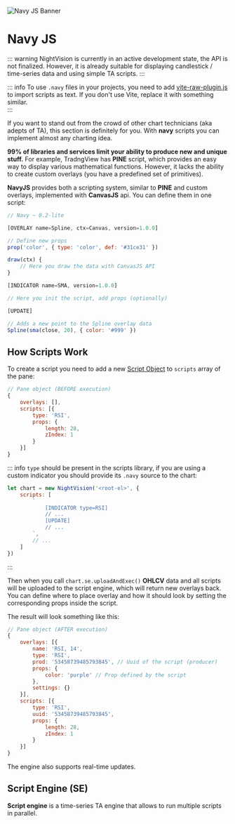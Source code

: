 
![Navy JS Banner](/navy-js.png)

# Navy JS

::: warning
NightVision is currently in an active development state, the API is not finalized. However, it is already suitable for displaying candlestick / time-series data and using simple TA scripts.
:::

::: info 
To use `.navy` files in your projects, you need to add [vite-raw-plugin.js](https://github.com/project-nv/night-vision-ext/blob/a089ce451f5226b0c5e1c39435cc50ff9c5d3842/vite/vite-raw-plugin.js#L1) to import scripts as text. If you don't use Vite, replace it with something similar.  
:::

If you want to stand out from the crowd of other chart technicians (aka adepts of TA), this section is definitely for you. With **navy** scripts you can implement almost any charting idea.

**99% of libraries and services limit your ability to produce new and unique stuff.** For example, TradngView has **PINE** script, which provides an easy way to display various mathematical functions. However, it lacks the ability to create custom overlays (you have a predefined set of primitives).

**NavyJS** provides both a scripting system, similar to **PINE** and custom overlays, implemented with **CanvasJS** api. You can define them in one script:


```js
// Navy ~ 0.2-lite

[OVERLAY name=Spline, ctx=Canvas, version=1.0.0]

// Define new props
prop('color', { type: 'color', def: '#31ce31' })

draw(ctx) {
    // Here you draw the data with CanvasJS API
}

[INDICATOR name=SMA, version=1.0.0]

// Here you init the script, add props (optionally)

[UPDATE]

// Adds a new point to the Spline overlay data
Spline(sma(close, 20), { color: '#999' })
```    

## How Scripts Work

To create a script you need to add a new [Script Object](/guide/data-struct/script-object.html) to `scripts` array of the pane:

```js
// Pane object (BEFORE execution)
{
    overlays: [],
    scripts: [{
        type: 'RSI',
        props: {
            length: 28,
            zIndex: 1
        }
    }]
}
```  

::: info
`type` should be present in the scripts library, if you are using a custom indicator you should provide its `.navy` source to the chart:
```js
let chart = new NightVision('<root-el>', {
    scripts: [
        `
            [INDICATOR type=RSI]
            // ...
            [UPDATE]
            // ...
        `,
        // ...
    ]
})
```
:::

Then when you call `chart.se.uploadAndExec()` **OHLCV** data and all scripts will be uploaded to the script engine, which will return new overlays back. You can define where to place overlay and how it should look by setting the corresponding props inside the script.

The result will look something like this:

```js
// Pane object (AFTER execution)
{
    overlays: [{
        name: 'RSI, 14',
        type: 'RSI',
        prod: '53458739485793845', // Uuid of the script (producer)
        props: {
            color: 'purple' // Prop defined by the script
        },
        settings: {}
    }],
    scripts: [{
        type: 'RSI',
        uuid: '53458739485793845',
        props: {
            length: 28,
            zIndex: 1
        }
    }]
}
```  

The engine also supports real-time updates.   

## Script Engine (SE)

**Script engine** is a time-series TA engine that allows to run multiple scripts in parallel.
